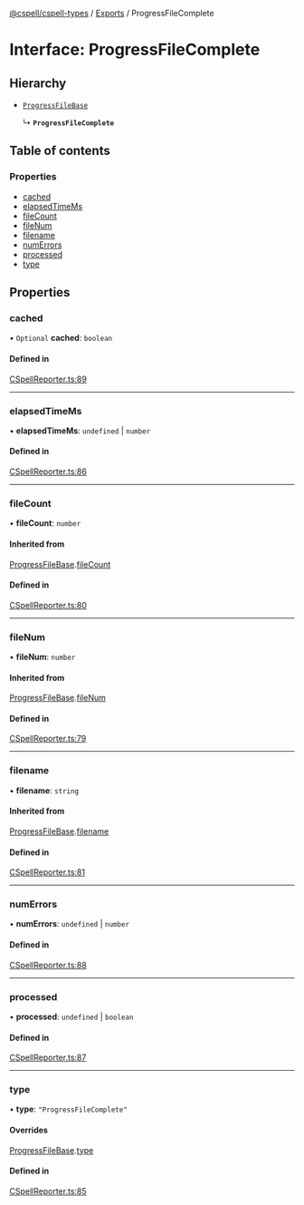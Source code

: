 [@cspell/cspell-types](../README.md) / [Exports](../modules.md) / ProgressFileComplete

# Interface: ProgressFileComplete

## Hierarchy

- [`ProgressFileBase`](ProgressFileBase.md)

  ↳ **`ProgressFileComplete`**

## Table of contents

### Properties

- [cached](ProgressFileComplete.md#cached)
- [elapsedTimeMs](ProgressFileComplete.md#elapsedtimems)
- [fileCount](ProgressFileComplete.md#filecount)
- [fileNum](ProgressFileComplete.md#filenum)
- [filename](ProgressFileComplete.md#filename)
- [numErrors](ProgressFileComplete.md#numerrors)
- [processed](ProgressFileComplete.md#processed)
- [type](ProgressFileComplete.md#type)

## Properties

### cached

• `Optional` **cached**: `boolean`

#### Defined in

[CSpellReporter.ts:89](https://github.com/streetsidesoftware/cspell/blob/bc3346a/packages/cspell-types/src/CSpellReporter.ts#L89)

___

### elapsedTimeMs

• **elapsedTimeMs**: `undefined` \| `number`

#### Defined in

[CSpellReporter.ts:86](https://github.com/streetsidesoftware/cspell/blob/bc3346a/packages/cspell-types/src/CSpellReporter.ts#L86)

___

### fileCount

• **fileCount**: `number`

#### Inherited from

[ProgressFileBase](ProgressFileBase.md).[fileCount](ProgressFileBase.md#filecount)

#### Defined in

[CSpellReporter.ts:80](https://github.com/streetsidesoftware/cspell/blob/bc3346a/packages/cspell-types/src/CSpellReporter.ts#L80)

___

### fileNum

• **fileNum**: `number`

#### Inherited from

[ProgressFileBase](ProgressFileBase.md).[fileNum](ProgressFileBase.md#filenum)

#### Defined in

[CSpellReporter.ts:79](https://github.com/streetsidesoftware/cspell/blob/bc3346a/packages/cspell-types/src/CSpellReporter.ts#L79)

___

### filename

• **filename**: `string`

#### Inherited from

[ProgressFileBase](ProgressFileBase.md).[filename](ProgressFileBase.md#filename)

#### Defined in

[CSpellReporter.ts:81](https://github.com/streetsidesoftware/cspell/blob/bc3346a/packages/cspell-types/src/CSpellReporter.ts#L81)

___

### numErrors

• **numErrors**: `undefined` \| `number`

#### Defined in

[CSpellReporter.ts:88](https://github.com/streetsidesoftware/cspell/blob/bc3346a/packages/cspell-types/src/CSpellReporter.ts#L88)

___

### processed

• **processed**: `undefined` \| `boolean`

#### Defined in

[CSpellReporter.ts:87](https://github.com/streetsidesoftware/cspell/blob/bc3346a/packages/cspell-types/src/CSpellReporter.ts#L87)

___

### type

• **type**: ``"ProgressFileComplete"``

#### Overrides

[ProgressFileBase](ProgressFileBase.md).[type](ProgressFileBase.md#type)

#### Defined in

[CSpellReporter.ts:85](https://github.com/streetsidesoftware/cspell/blob/bc3346a/packages/cspell-types/src/CSpellReporter.ts#L85)

